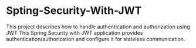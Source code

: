 # Spting-Security-With-JWT
This project describes how to handle authentication and authorization using JWT
This Spring Security with JWT application provides authentication/authorization and configure it for stateless communication.
